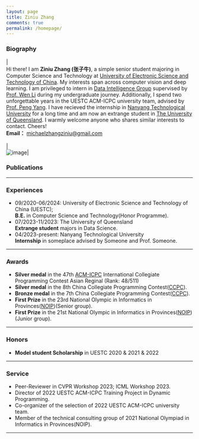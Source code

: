 ```yaml
---
layout: page
title: Ziniu Zhang
comments: true
permalink: /homepage/
---
```


<style>
.biblist { }

/* The item */
.biblist li { }

/* You can define custom styles for plstyle field here. */


/*************************************
   The box that contain BibTeX code
 *************************************/
div.noshow { display: none; }
div.BibTeX {
  margin-right: 1%;
  margin-left: 3%;
  margin-top: 1.2em;
  margin-bottom: 1.3em;
  border: 1px solid silver;
  padding: 0.3em 0.5em;
  background: #eeeeee;
}
div.BibTeX pre { font-size: 100%; overflow: auto;  width: 100%; }
</style>

<script>
function toggleBibtex(articleid) {
  var bib = document.getElementById('bib_'+articleid);
  if (bib) {
    if(bib.className.indexOf('BibTeX') != -1) {
    bib.className.indexOf('noshow') == -1?bib.className = 'BibTeX noshow':bib.className = 'BibTeX';
    }
  } else {
    return;
  }
}
</script>
### Biography

| <br>Hi there! I am **Ziniu Zhang (张子牛)**, a simple senior student majoring in Computer Science and Technology at <a href="https://en.uestc.edu.cn/">University of Electronic Science and Technology of China</a>. My interests span across computer vision and deep learning. I am privileged to intern in <a href="https://diggers.ai/">Data Intelligence Group</a> supervised by <a href="https://wenli-vision.github.io/">Prof. Wen Li</a> during my undergraduate journey. Additionally, I spend two unforgettable years in the UESTC ACM-ICPC university team, advised by <a href="https://www.x-mol.com/university/faculty/158445">Prof. Peng Yang</a>. I have recieved the internship in <a href="https://www.ntu.edu.sg/">Nanyang Technological University</a> for a long time and am now an extrange student in <a href="https://www.uq.edu.au/">The University of Queensland</a>. I warmly welcome anyone who shares similar interests to contact. Cheers!    <br> **Email：** <michaelzhangziniu@gmail.com> <br><br>| <br>  ![image](https://ziniuzhang.github.io/ziniu11.jpg)|


### Publications

---

### Experiences 

* 09/2020-06/2024: University of Electronic Science and Technology of China (UESTC);
  <br>**B.E.** in Computer Science and Technology(Honor Programme).<br>
* 07/2023-11/2023: The University of Queensland
  <br>**Extrange student** majors in Data Science.<br>
* 04/2023-present: Nanyang Technological University
  <br>**Internship** in someplace advised by Someone and Prof. Someone.

  
---

### Awards

* **Silver medal** in the 47th <a href="https://icpc.global/">ACM-ICPC</a> International Collegiate Programming Contest Asian Reginal (Rank: 48/511)
* **Silver medal** in the 8th China Collegiate Programming Contest(<a href="https://ccpc.io/">CCPC</a>).
* **Bronze medal** in the 7th China Collegiate Programming Contest(<a href="https://ccpc.io/">CCPC</a>).
* **First Prize** in the 23rd National Olympic in Informatics in Provinces(<a href="https://www.noi.cn/">NOIP</a>)(Senior group).
* **First Prize** in the 21st National Olympic in Informatics in Provinces(<a href="https://www.noi.cn/">NOIP</a>)(Junior group).

---

### Honors
* **Model student Scholarship** in UESTC 2020 & 2021 & 2022

---

### Service

* Peer-Reviewer in CVPR Workshop 2023; ICML Workshop 2023.
* Director of 2022 UESTC ACM-ICPC Training Project in Dynamic Programming.
* Co-organizer of the selection of 2022 UESTC ACM-ICPC university team.
* Member of the technical consulting group of 2021 National Olympiad in Informatics in Provinces(NOIP).

---


<script type="text/javascript" src="//rf.revolvermaps.com/0/0/6.js?i=573geowbknl&amp;m=7&amp;c=ffc000&amp;cr1=ffffff&amp;f=arial&amp;l=1&amp;s=170&amp;bv=70" async="async"></script>



